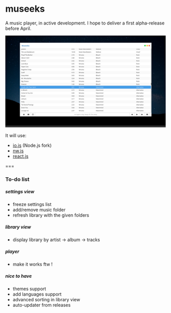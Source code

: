 # museeks
A music player, in active development. I hope to deliver a first alpha-release before April.

![Screenshot](screenshot.png)

It will use:
* [io.js](http://iojs.org/) (Node.js fork)
* [nw.js](http://nwjs.io/)
* [react.js](https://facebook.github.io/react/)

===
### To-do list
##### settings view
* freeze settings list
* add/remove music folder
* refresh library with the given folders

##### library view
* display library by artist -> album -> tracks

##### player
* make it works ftw !

##### nice to have
* themes support
* add languages support
* advanced sorting in library view
* auto-updater from releases
